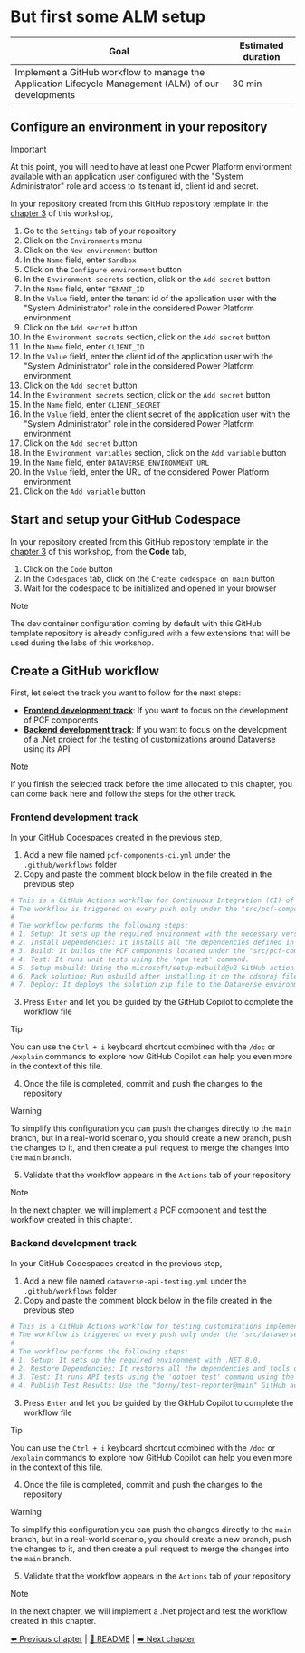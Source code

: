# But first some ALM setup

| **Goal**                                                                                             | **Estimated duration** |
| ---------------------------------------------------------------------------------------------------- | ---------------------- |
| Implement a GitHub workflow to manage the Application Lifecycle Management (ALM) of our developments | 30 min                 |

## Configure an environment in your repository

> [!IMPORTANT]
> At this point, you will need to have at least one Power Platform environment available with an application user configured with the "System Administrator" role and access to its tenant id, client id and secret.

In your repository created from this GitHub repository template in the [chapter 3](./03-InitializeWorkspace.md) of this workshop,

1. Go to the `Settings` tab of your repository
2. Click on the `Environments` menu
3. Click on the `New environment` button
4. In the `Name` field, enter `Sandbox`
5. Click on the `Configure environment` button
6. In the `Environment secrets` section, click on the `Add secret` button
7. In the `Name` field, enter `TENANT_ID`
8. In the `Value` field, enter the tenant id of the application user with the "System Administrator" role in the considered Power Platform environment
9.  Click on the `Add secret` button
10. In the `Environment secrets` section, click on the `Add secret` button
11. In the `Name` field, enter `CLIENT_ID`
12. In the `Value` field, enter the client id of the application user with the "System Administrator" role in the considered Power Platform environment
13. Click on the `Add secret` button
14. In the `Environment secrets` section, click on the `Add secret` button
15. In the `Name` field, enter `CLIENT_SECRET`
16. In the `Value` field, enter the client secret of the application user with the "System Administrator" role in the considered Power Platform environment
17. Click on the `Add secret` button
18. In the `Environment variables` section, click on the `Add variable` button
19. In the `Name` field, enter `DATAVERSE_ENVIRONMENT_URL`
20. In the `Value` field, enter the URL of the considered Power Platform environment
21. Click on the `Add variable` button

## Start and setup your GitHub Codespace

In your repository created from this GitHub repository template in the [chapter 3](./03-InitializeWorkspace.md) of this workshop, from the **Code** tab,

1. Click on the `Code` button
2. In the `Codespaces` tab, click on the `Create codespace on main` button
3. Wait for the codespace to be initialized and opened in your browser

> [!NOTE]
> The dev container configuration coming by default with this GitHub template repository is already configured with a few extensions that will be used during the labs of this workshop.

## Create a GitHub workflow

First, let select the track you want to follow for the next steps:

- [**Frontend development track**](#frontend-development-track): If you want to focus on the development of PCF components
- [**Backend development track**](#backend-development-track): If you want to focus on the development of a .Net project for the testing of customizations around Dataverse using its API

> [!NOTE]
> If you finish the selected track before the time allocated to this chapter, you can come back here and follow the steps for the other track.

### Frontend development track

In your GitHub Codespaces created in the previous step,

1. Add a new file named `pcf-components-ci.yml` under the `.github/workflows` folder
2. Copy and paste the comment block below in the file created in the previous step

```yaml
# This is a GitHub Actions workflow for Continuous Integration (CI) of PCF components.
# The workflow is triggered on every push only under the "src/pcf-components" folder to the main branch.
# 
# The workflow performs the following steps:
# 1. Setup: It sets up the required environment with the necessary versions of Node.js and npm.
# 2. Install Dependencies: It installs all the dependencies defined in the package.json file.
# 3. Build: It builds the PCF components located under the "src/pcf-components" folder using the 'npm run build' command - we can have multiple PCF components implemented there.
# 4. Test: It runs unit tests using the 'npm test' command.
# 5. Setup msbuild: Using the microsoft/setup-msbuild@v2 GitHub action to install msbuild on the runner.
# 6. Pack solution: Run msbuild after installing it on the cdsproj file located under the "src/solutions/PCFComponents" folder to create the solution zip file.
# 7. Deploy: It deploys the solution zip file to the Dataverse environment using the "microsoft/powerplatform-actions/import-solution@main" GitHub action leveraging the "DATAVERSE_ENVIRONMENT_URL", "CLIENT_ID" and "CLIENT_SECRET" GitHub environment secrets and variables.
```

3. Press `Enter` and let you be guided by the GitHub Copilot to complete the workflow file

> [!TIP]
> You can use the `Ctrl + i` keyboard shortcut combined with the `/doc` or `/explain` commands to explore how GitHub Copilot can help you even more in the context of this file.

4. Once the file is completed, commit and push the changes to the repository

> [!WARNING]
> To simplify this configuration you can push the changes directly to the `main` branch, but in a real-world scenario, you should create a new branch, push the changes to it, and then create a pull request to merge the changes into the `main` branch.

5. Validate that the workflow appears in the `Actions` tab of your repository

> [!NOTE]
> In the next chapter, we will implement a PCF component and test the workflow created in this chapter.

### Backend development track

In your GitHub Codespaces created in the previous step,

1. Add a new file named `dataverse-api-testing.yml` under the `.github/workflows` folder
2. Copy and paste the comment block below in the file created in the previous step

```yaml
# This is a GitHub Actions workflow for testing customizations implemented around Dataverse using its API.
# The workflow is triggered on every push only under the "src/dataverse-api-testing" folder to the main branch.
# 
# The workflow performs the following steps:
# 1. Setup: It sets up the required environment with .NET 8.0.
# 2. Restore Dependencies: It restores all the dependencies and tools of the .NET project using the 'dotnet restore' command.
# 3. Test: It runs API tests using the 'dotnet test' command using the "DATAVERSE_ENVIRONMENT_URL", "CLIENT_ID" and "CLIENT_SECRET" GitHub environment secrets and variables in the repository to be able to use the Dataverse API in the considered Test environment.
# 4. Publish Test Results: Use the "dorny/test-reporter@main" GitHub action using the trx file generated by the test command and the "dotnet-trx" reporter to get a nice report of the test results.
```

3. Press `Enter` and let you be guided by the GitHub Copilot to complete the workflow file

> [!TIP]
> You can use the `Ctrl + i` keyboard shortcut combined with the `/doc` or `/explain` commands to explore how GitHub Copilot can help you even more in the context of this file.

4. Once the file is completed, commit and push the changes to the repository

> [!WARNING]
> To simplify this configuration you can push the changes directly to the `main` branch, but in a real-world scenario, you should create a new branch, push the changes to it, and then create a pull request to merge the changes into the `main` branch.

5. Validate that the workflow appears in the `Actions` tab of your repository

> [!NOTE]
> In the next chapter, we will implement a .Net project and test the workflow created in this chapter.

[⬅️ Previous chapter](./04-OrganizeYourWork.md) | [🏡 README](../README.md) | [➡️ Next chapter](./06-CodeItAndShipIt.md)
